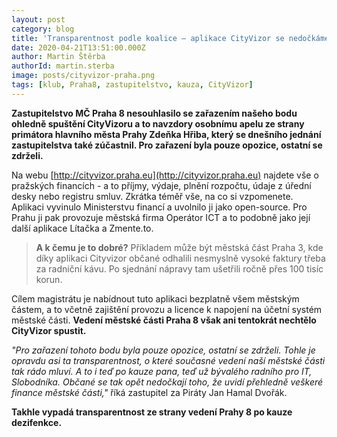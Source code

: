```yaml
---
layout: post
category: blog
title: 'Transparentnost podle koalice – aplikace CityVizor se nedočkáme'
date: 2020-04-21T13:51:00.000Z
author: Martin Štěrba
authorId: martin.sterba
image: posts/cityvizor-praha.png
tags: [klub, Praha8, zastupitelstvo, kauza, CityVizor]
---
```


**Zastupitelstvo MČ Praha 8 nesouhlasilo se zařazením našeho bodu ohledně spuštění CityVizoru a to navzdory osobnímu apelu ze strany primátora hlavního města Prahy Zdeňka Hřiba, který se dnešního jednání zastupitelstva také zúčastnil. Pro zařazení byla pouze opozice, ostatní se zdrželi.**

Na webu [http://cityvizor.praha.eu](http://cityvizor.praha.eu) najdete vše o pražských financích - a to příjmy, výdaje, plnění rozpočtu, údaje z úřední desky nebo registru smluv. Zkrátka téměř vše, na co si vzpomenete. Aplikaci vyvinulo Ministerstvu financí a uvolnilo ji jako open-source. Pro Prahu ji pak provozuje městská firma Operátor ICT a to podobně jako její další aplikace Lítačka a Zmente.to.

> **A k čemu je to dobré?** Příkladem může být městská část Praha 3, kde díky aplikaci Cityvizor občané odhalili nesmyslně vysoké faktury třeba za radniční kávu. Po sjednání nápravy tam ušetřili ročně přes 100 tisíc korun.

Cílem magistrátu je nabídnout tuto aplikaci bezplatně všem městským částem, a to včetně zajištění provozu a licence k napojení na účetní systém městské části. **Vedení městské části Praha 8 však ani tentokrát nechtělo CityVizor spustit.** 

*"Pro zařazení tohoto bodu byla pouze opozice, ostatní se zdrželi. Tohle je opravdu asi ta transparentnost, o které současné vedení naší městské části tak rádo mluví. A to i teď po kauze pana, teď už bývalého radního pro IT, Slobodníka. Občané se tak opět nedočkají toho, že uvidí přehledně veškeré finance městské části,"* říká zastupitel za Piráty Jan Hamal Dvořák.

**Takhle vypadá transparentnost ze strany vedení Prahy 8 po kauze dezifenkce.**
